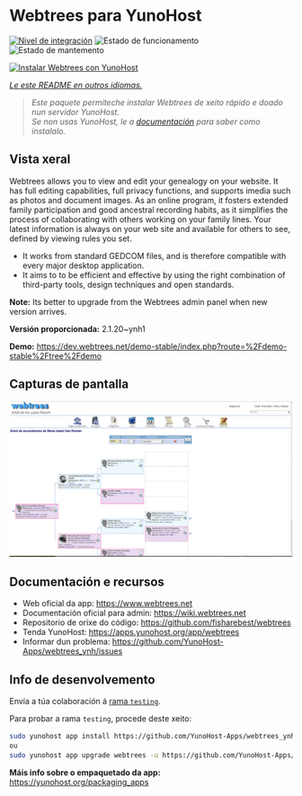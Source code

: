 <!--
NOTA: Este README foi creado automáticamente por <https://github.com/YunoHost/apps/tree/master/tools/readme_generator>
NON debe editarse manualmente.
-->

# Webtrees para YunoHost

[![Nivel de integración](https://dash.yunohost.org/integration/webtrees.svg)](https://dash.yunohost.org/appci/app/webtrees) ![Estado de funcionamento](https://ci-apps.yunohost.org/ci/badges/webtrees.status.svg) ![Estado de mantemento](https://ci-apps.yunohost.org/ci/badges/webtrees.maintain.svg)

[![Instalar Webtrees con YunoHost](https://install-app.yunohost.org/install-with-yunohost.svg)](https://install-app.yunohost.org/?app=webtrees)

*[Le este README en outros idiomas.](./ALL_README.md)*

> *Este paquete permíteche instalar Webtrees de xeito rápido e doado nun servidor YunoHost.*  
> *Se non usas YunoHost, le a [documentación](https://yunohost.org/install) para saber como instalalo.*

## Vista xeral

Webtrees allows you to view and edit your genealogy on your website. It has full editing capabilities, full privacy functions, and supports imedia such as photos and document images. As an online program, it fosters extended family participation and good ancestral recording habits, as it simplifies the process of collaborating with others working on your family lines. Your latest information is always on your web site and available for others to see, defined by viewing rules you set.

- It works from standard GEDCOM files, and is therefore compatible with every major desktop application.
- It aims to to be efficient and effective by using the right combination of third-party tools, design techniques and open standards.

**Note:** Its better to upgrade from the Webtrees admin panel when new version arrives.


**Versión proporcionada:** 2.1.20~ynh1

**Demo:** <https://dev.webtrees.net/demo-stable/index.php?route=%2Fdemo-stable%2Ftree%2Fdemo>

## Capturas de pantalla

![Captura de pantalla de Webtrees](./doc/screenshots/1200px-Webtrees.png)

## Documentación e recursos

- Web oficial da app: <https://www.webtrees.net>
- Documentación oficial para admin: <https://wiki.webtrees.net>
- Repositorio de orixe do código: <https://github.com/fisharebest/webtrees>
- Tenda YunoHost: <https://apps.yunohost.org/app/webtrees>
- Informar dun problema: <https://github.com/YunoHost-Apps/webtrees_ynh/issues>

## Info de desenvolvemento

Envía a túa colaboración á [rama `testing`](https://github.com/YunoHost-Apps/webtrees_ynh/tree/testing).

Para probar a rama `testing`, procede deste xeito:

```bash
sudo yunohost app install https://github.com/YunoHost-Apps/webtrees_ynh/tree/testing --debug
ou
sudo yunohost app upgrade webtrees -u https://github.com/YunoHost-Apps/webtrees_ynh/tree/testing --debug
```

**Máis info sobre o empaquetado da app:** <https://yunohost.org/packaging_apps>
